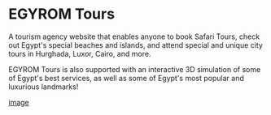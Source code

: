 # EGYROM Tours

A tourism agency website that enables anyone to book Safari Tours, check out Egypt's special beaches and islands, and attend special and unique city tours in Hurghada, Luxor, Cairo, and more.

EGYROM Tours is also supported with an interactive 3D simulation of some of Egypt's best services, as well as some of Egypt's most popular and luxurious landmarks!

[image](https://github.com/user-attachments/assets/cc3a1c4d-56b6-4689-a4dd-67e6f1d212bd)
